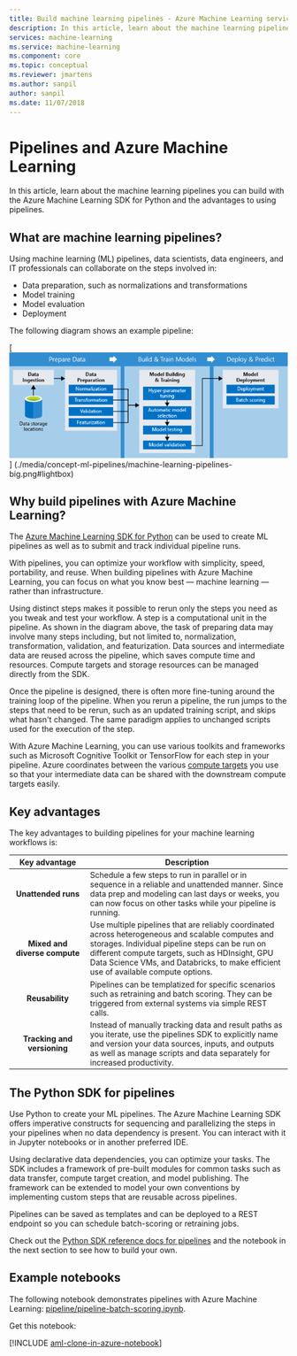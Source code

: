 ```yaml
---
title: Build machine learning pipelines - Azure Machine Learning service
description: In this article, learn about the machine learning pipelines you can build with the Azure Machine Learning SDK for Python and the advantages to using pipelines. Machine learning (ML) pipelines are used by data scientists to build, optimize, and manage their machine learning workflows.
services: machine-learning
ms.service: machine-learning
ms.component: core
ms.topic: conceptual
ms.reviewer: jmartens
ms.author: sanpil
author: sanpil
ms.date: 11/07/2018
---
```


# Pipelines and Azure Machine Learning

In this article, learn about the machine learning pipelines you can build with the Azure Machine Learning SDK for Python and the advantages to using pipelines.

## What are machine learning pipelines?

Using machine learning (ML) pipelines, data scientists, data engineers, and IT professionals can collaborate on the steps involved in:
+ Data preparation, such as normalizations and transformations
+ Model training
+ Model evaluation
+ Deployment 

The following diagram shows an example pipeline:

[ ![Machine learning pipelines in Azure Machine Learning service](./media/concept-ml-pipelines/pipelines.png) ]
(./media/concept-ml-pipelines/machine-learning-pipelines-big.png#lightbox)

## Why build pipelines with Azure Machine Learning?

The [Azure Machine Learning SDK for Python](#the-python-sdk-for-pipelines) can be used to create ML pipelines as well as to submit and track individual pipeline runs.

With pipelines, you can optimize your workflow with simplicity, speed, portability, and reuse. When building pipelines with Azure Machine Learning, you can focus on what you know best &mdash; machine learning &mdash; rather than infrastructure.

Using distinct steps makes it possible to rerun only the steps you need as you tweak and test your workflow. A step is a computational unit in the pipeline. As shown in the diagram above, the task of preparing data may involve many steps including, but not limited to, normalization, transformation, validation, and featurization. Data sources and intermediate data are reused across the pipeline, which saves compute time and resources. Compute targets and storage resources can be managed directly from the SDK.

Once the pipeline is designed, there is often more fine-tuning around the training loop of the pipeline. When you rerun a pipeline, the run jumps to the steps that need to be rerun, such as an updated training script, and skips what hasn't changed. The same paradigm applies to unchanged scripts used for the execution of the step. 

With Azure Machine Learning, you can use various toolkits and frameworks such as Microsoft Cognitive Toolkit or TensorFlow for each step in your pipeline. Azure coordinates between the various [compute targets](concept-azure-machine-learning-architecture.md) you use so that your intermediate data can be shared with the downstream compute targets easily. 

## Key advantages

The key advantages to building pipelines for your machine learning workflows is:

|Key advantage|Description|
|:-------:|-----------|
|**Unattended&nbsp;runs**|Schedule a few steps to run in parallel or in sequence in a reliable and unattended manner. Since data prep and modeling can last days or weeks, you can now focus on other tasks while your pipeline is running. |
|**Mixed and diverse compute**|Use multiple pipelines that are reliably coordinated across heterogeneous and scalable computes and storages. Individual pipeline steps can be run on different compute targets, such as HDInsight, GPU Data Science VMs, and Databricks, to make efficient use of available compute options.|
|**Reusability**|Pipelines can be templatized for specific scenarios such as retraining and batch scoring.  They can be triggered from external systems via simple REST calls.|
|**Tracking and versioning**|Instead of manually tracking data and result paths as you iterate, use the pipelines SDK to explicitly name and version your data sources, inputs, and outputs as well as manage scripts and data separately for increased productivity.|

## The Python SDK for pipelines

Use Python to create your ML pipelines. The Azure Machine Learning SDK offers imperative constructs for sequencing and parallelizing the steps in your pipelines when no data dependency is present. You can interact with it in Jupyter notebooks or in another preferred IDE. 

Using declarative data dependencies, you can optimize your tasks. The SDK includes a framework of pre-built modules for common tasks such as data transfer, compute target creation, and model publishing. The framework can be extended to model your own conventions by implementing custom steps that are reusable across pipelines.

Pipelines can be saved as templates and can be deployed to a REST endpoint so you can schedule batch-scoring or retraining jobs.

Check out the [Python SDK reference docs for pipelines](https://docs.microsoft.com/python/api/azureml-pipeline-core/?view=azure-ml-py) and the notebook in the next section to see how to build your own.

## Example notebooks
 
The following notebook demonstrates pipelines with Azure Machine Learning:  [pipeline/pipeline-batch-scoring.ipynb](https://github.com/Azure/MachineLearningNotebooks/blob/master/pipeline/pipeline-batch-scoring.ipynb).
 
Get this notebook:
 
[!INCLUDE [aml-clone-in-azure-notebook](../../../includes/aml-clone-for-examples.md)]
